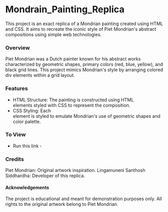 # Mondrain_Painting_Replica
This project is an exact replica of a Mondrian painting created using HTML and CSS. It aims to recreate the iconic style of Piet Mondrian's abstract compositions using simple web technologies.

### Overview
Piet Mondrian was a Dutch painter known for his abstract works characterized by geometric shapes, primary colors (red, blue, yellow), and black grid lines. This project mimics Mondrian's style by arranging colored div elements within a grid layout.

### Features
- HTML Structure: The painting is constructed using HTML <div> elements styled with CSS to represent the composition.
- CSS Styling: Each <div> element is styled to emulate Mondrian's use of geometric shapes and color palette.

### To View
- Run this link -

### Credits
Piet Mondrian: Original artwork inspiration.
Lingamuneni Santhosh Siddhardha: Developer of this replica.

#### Acknowledgements
The project is educational and meant for demonstration purposes only.
All rights to the original artwork belong to Piet Mondrian.
